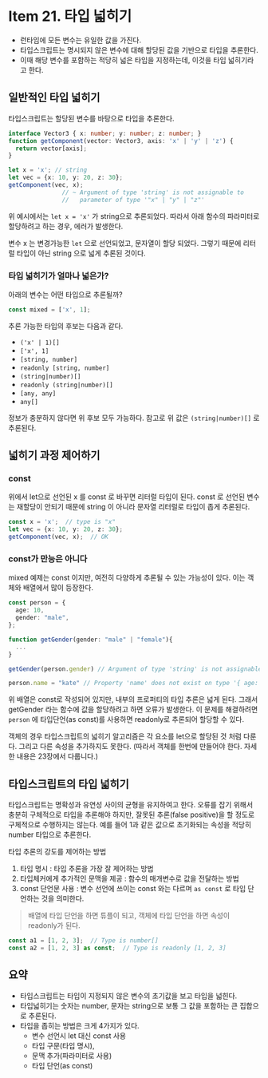# Item 21. 타입 넓히기

- 런타임에 모든 변수는 유일한 값을 가진다.
- 타입스크립트는 명시되지 않은 변수에 대해 할당된 값을 기반으로 타입을 추론한다.
- 이때 해당 변수를 포함하는 적당히 넓은 타입을 지정하는데, 이것을 타입 넓히기라고 한다.

## 일반적인 타입 넓히기

타입스크립트는 할당된 변수를 바탕으로 타입을 추론한다.

```ts
interface Vector3 { x: number; y: number; z: number; }
function getComponent(vector: Vector3, axis: 'x' | 'y' | 'z') {
  return vector[axis];
}

let x = 'x'; // string
let vec = {x: 10, y: 20, z: 30};
getComponent(vec, x);
               // ~ Argument of type 'string' is not assignable to
               //   parameter of type '"x" | "y" | "z"'
```

위 예시에서는 `let x = 'x'` 가 string으로 추론되었다. 따라서 아래 함수의 파라미터로 할당하려고 하는 경우, 에러가 발생한다.

변수 x 는 변경가능한 `let` 으로 선언되었고, 문자열이 할당 되었다. 그렇기 때문에 리터럴 타입이 아닌 string 으로 넓게 추론된 것이다.

### 타입 넓히기가 얼마나 넓은가?

아래의 변수는 어떤 타입으로 추론될까? 
```ts
const mixed = ['x', 1];
```

추론 가능한 타입의 후보는 다음과 같다.
- `('x' | 1)[]`
- `['x', 1]`
- `[string, number]`
- `readonly [string, number]`
- `(string|number)[]`
- `readonly (string|number)[]`
- `[any, any]`
- `any[]`
 
정보가 충분하지 않다면 위 후보 모두 가능하다. 참고로 위 값은 `(string|number)[]` 로 추론된다.

## 넓히기 과정 제어하기

### const
위에서 let으로 선언된 x 를 const 로 바꾸면 리터럴 타입이 된다. const 로 선언된 변수는 재할당이 안되기 때문에 string 이 아니라 문자열 리터럴로 타입이 좁게 추론된다.

```ts
const x = 'x';  // type is "x"
let vec = {x: 10, y: 20, z: 30};
getComponent(vec, x);  // OK
```

### const가 만능은 아니다
mixed 예제는 const 이지만, 여전히 다양하게 추론될 수 있는 가능성이 있다. 이는 객체와 배열에서 많이 등장한다.

```ts
const person = {
  age: 10,
  gender: "male",
};

function getGender(gender: "male" | "female"){
  ...
}

getGender(person.gender) // Argument of type 'string' is not assignable to parameter of type '"male" | "female"'.

person.name = "kate" // Property 'name' does not exist on type '{ age: number; gender: string; }'.
```

위 배열은 const로 작성되어 있지만, 내부의 프로퍼티의 타입 추론은 넓게 된다. 그래서 getGender 라는 함수에 값을 할당하려고 하면 오류가 발생한다. 이 문제를 해결하려면 `person` 에 타입단언(as const)를 사용하면 readonly로 추론되어 할당할 수 있다.

객체의 경우 타입스크립트의 넓히기 알고리즘은 각 요소를 let으로 할당된 것 처럼 다룬다. 그리고 다른 속성을 추가하지도 못한다. (따라서 객체를 한번에 만들어야 한다. 자세한 내용은 23장에서 다룹니다.)

## 타입스크립트의 타입 넓히기
타입스크립트는 명확성과 유연성 사이의 균형을 유지하여고 한다. 오류를 잡기 위해서 충분히 구체적으로 타입을 추론해야 하지만, 잘못된 추론(false positive)을 할 정도로 구체적으로 수행하지는 않는다. 예를 들어 1과 같은 값으로 초기화되는 속성을 적당히 number 타입으로 추론한다.

타입 추론의 강도를 제어하는 방법
1. 타입 명시 : 타입 추론을 가장 잘 제어하는 방법
2. 타입체커에게 추가적인 문맥을 제공 : 함수의 매개변수로 값을 전달하는 방법
3. const 단언문 사용 : 변수 선언에 쓰이는 const 와는 다르며 `as const` 로 타입 단언하는 것을 의미한다.

> 배열에 타입 단언을 하면 튜플이 되고, 객체에 타입 단언을 하면 속성이 readonly가 된다.

```ts
const a1 = [1, 2, 3];  // Type is number[]
const a2 = [1, 2, 3] as const;  // Type is readonly [1, 2, 3]
```

## 요약
- 타입스크립트는 타입이 지정되지 않은 변수의 초기값을 보고 타입을 넓힌다.
- 타입넓히기는 숫자는 number, 문자는 string으로 보통 그 값을 포함하는 큰 집합으로 추론된다.
- 타입을 좁히는 방법은 크게 4가지가 있다.
  - 변수 선언시 let 대신 const 사용
  - 타입 구문(타입 명시),
  - 문맥 추가(파라미터로 사용)
  - 타입 단언(as const)